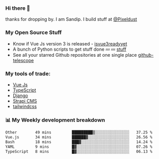 ### Hi there 👋

thanks for dropping by.
I am Sandip. I build stuff at [@Pixeldust](github.com/pixeldust-in/)

###  **My Open Source Stuff**

 - Know if Vue Js version 3 is released -  [isvue3readyyet](https://github.com/sandiprb/isvue3readyyet)
 - A bunch of Python scripts to get stuff done 💤 💤 [stuff](https://github.com/sandiprb/stuff)
 - See all your starred Github repositories at one single place [github-telescope](https://github.com/sandiprb/github-telescope)



###  **My tools of trade:**
 - [Vue Js](https://github.com/vuejs/vue/)
 - [TypeScript](https://github.com/microsoft/TypeScript)
 - [Django](github.com/django/django)
 - [Strapi CMS](github.com/strapi/strapi)
 - [tailwindcss](https://github.com/tailwindlabs/tailwindcss)


###  📊 **My Weekly development breakdown**
<!--START_SECTION:waka-->

```txt
Other        49 mins         █████████▒░░░░░░░░░░░░░░░   37.25 %
Vue.js       34 mins         ██████▓░░░░░░░░░░░░░░░░░░   26.56 %
Bash         18 mins         ███▓░░░░░░░░░░░░░░░░░░░░░   14.24 %
YAML         9 mins          █▓░░░░░░░░░░░░░░░░░░░░░░░   07.26 %
TypeScript   8 mins          █▓░░░░░░░░░░░░░░░░░░░░░░░   06.13 %
```

<!--END_SECTION:waka-->
